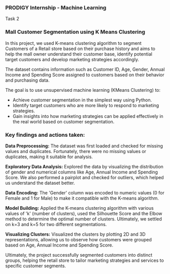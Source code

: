 ### PRODIGY Internship - Machine Learning
Task 2
### Mall Customer Segmentation using K Means Clustering

In this project, we used K-means clustering algorithm to segment Customers of a Retail store based on their purchase history and aims to help the mall owner understand their customer base, identify potential target customers and develop marketing strategies accordingly. 

The dataset contains information such as Customer ID, Age, Gender, Annual Income and Spending Score assigned to customers based on their behavior and purchasing data.

The goal is to use unsupervised machine learning (KMeans Clustering) to:
- Achieve customer segmentation in the simplest way using Python.
- Identify target customers who are more likely to respond to marketing strategies.
- Gain insights into how marketing strategies can be applied effectively in the real world based on customer segmentation.

### Key findings and actions taken:

**Data Preprocessing:** The dataset was first loaded and checked for missing values and duplicates. Fortunately, there were no missing values or duplicates, making it suitable for analysis.

**Exploratory Data Analysis:** Explored the data by visualizing the distribution of gender and numerical columns like Age, Annual Income and Spending Score. We also performed a pairplot and checked for outliers, which helped us understand the dataset better.

**Data Encoding:** The 'Gender' column was encoded to numeric values (0 for Female and 1 for Male) to make it compatible with the K-means algorithm.

**Model Building:** Applied the K-means clustering algorithm with various values of 'k' (number of clusters), used the Silhouette Score and the Elbow method to determine the optimal number of clusters. Ultimately, we settled on k=3 and k=5 for two different segmentations.

**Visualizing Clusters:** Visualized the clusters by plotting 2D and 3D representations, allowing us to observe how customers were grouped based on Age, Annual Income and Spending Score.

Ultimately, the project successfully segmented customers into distinct groups, helping the retail store to tailor marketing strategies and services to specific customer segments.
